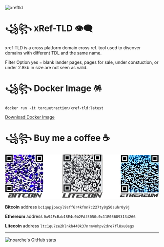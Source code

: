![xreftld](https://github.com/user-attachments/assets/5ad90186-e549-4694-977a-f0ca523cee3e)


# ꧁꧂  xRef-TLD 👁️‍🗨️

xref-TLD is a cross platform domain cross ref. tool used to discover domains with different TDL and the same name. 

Filter Option yes = blank lander pages, pages for sale, under constuction, or under 2.8kb in size are not seen as valid. 


# ꧁꧂ Docker Image 🪅


`docker run -it torquetraction/xref-tld:latest`

[Download Docker Image](https://hub.docker.com/r/torquetraction/noisy)

# ꧁꧂  Buy me a coffee ☕

![qrCode](https://raw.githubusercontent.com/noarche/cd-ripper/main/unrelated-ignore/CryptoQRcodes.png)

**Bitcoin** address `bc1qnpjpacyl9sff6r4kfmn7c227ty9g50suhr0y9j`


**Ethereum** address `0x94FcBab18E4c0b2FAf5050c0c11E056893134266`


**Litecoin** address `ltc1qu7ze2hlnkh440k37nrm4nhpv2dre7fl8xu0egx`



-------------------------------------------------------------------

![noarche's GitHub stats](https://github-readme-stats.vercel.app/api?username=noarche&show_icons=true&theme=transparent)


